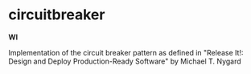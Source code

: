 # circuitbreaker

**WI**

Implementation of the circuit breaker pattern as defined in
"Release It!: Design and Deploy Production-Ready Software" by Michael T. Nygard
